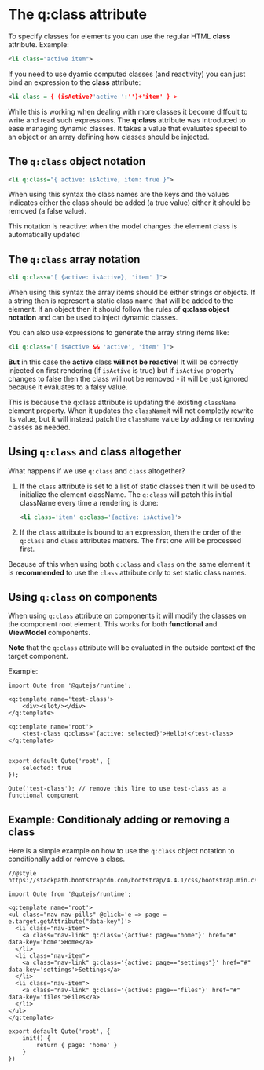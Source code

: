# The q:class attribute

To specify classes for elements you can use the regular HTML **class** attribute. Example:

```xml
<li class="active item">
```

If you need to use dyamic computed classes (and reactivity) you can just bind an expression to the **class** attribute:

```xml
<li class = { (isActive?'active ':'')+'item' } >
```

While this is working when dealing with more classes it become diffcult to write and read such expressions.
The **q:class** attribute was introduced to ease managing dynamic classes. It takes a value that evaluates special to an object or an array defining how classes should be injected.

## The `q:class` object notation

```xml
<li q:class="{ active: isActive, item: true }">
```

When using this syntax the class names are the keys and the values indicates either the class should be added (a true value) either it should be removed (a false value).

This notation is reactive: when the model changes the element class is automatically updated

## The `q:class` array notation

```xml
<li q:class="[ {active: isActive}, 'item' ]">
```

When using this syntax the array items should be either strings or objects. If a string then is represent a static class name that will be added to the element. If an object then it should follow the rules of **q:class object notation** and can be used to inject dynamic classes.

You can also use expressions to generate the array string items like:

```xml
<li q:class="[ isActive && 'active', 'item' ]">
```

**But** in this case the **active** class **will not be reactive**!
It will be correctly injected on first rendering (if `isActive` is true) but if `isActive` property changes to false then the class will not be removed - it will be just ignored because it evaluates to a falsy value.

This is because the q:class attribute is updating the existing `className` element property. When it updates the `className`it will not completly rewrite its value, but it will instead patch the `className` value by adding or removing classes as needed.


## Using `q:class` and class altogether

What happens if we use `q:class` and `class` altogether?

1. If the `class` attribute is set to a list of static classes then it will be used to initialize the element className.
   The `q:class` will patch this initial className every time a rendering is done:

   ```xml
   <li class='item' q:class='{active: isActive}'>
   ```

2. If the `class` attribute is bound to an expression, then the order of the `q:class` and `class` attributes matters. The first one will be processed first.

Because of this when using both `q:class` and `class` on the same element it is **recommended** to use the `class` attribute only to set static class names.


## Using `q:class` on components

When using `q:class` attribute on components it will modify the classes on the component root element. This works for both **functional** and **ViewModel** components.

**Note** that the `q:class` attribute will be evaluated in the outside context of the target component.

Example:

```jsq
import Qute from '@qutejs/runtime';

<q:template name='test-class'>
	<div><slot/></div>
</q:template>

<q:template name='root'>
	<test-class q:class='{active: selected}'>Hello!</test-class>
</q:template>


export default Qute('root', {
    selected: true
});

Qute('test-class'); // remove this line to use test-class as a functional component
```

## Example: Conditionaly adding or removing a class

Here is a simple example on how to use the `q:class` object notation to conditionally add or remove a class.

```jsq
//@style https://stackpath.bootstrapcdn.com/bootstrap/4.4.1/css/bootstrap.min.css

import Qute from '@qutejs/runtime';

<q:template name='root'>
<ul class="nav nav-pills" @click='e => page = e.target.getAttribute("data-key")'>
  <li class="nav-item">
    <a class="nav-link" q:class='{active: page=="home"}' href="#" data-key='home'>Home</a>
  </li>
  <li class="nav-item">
    <a class="nav-link" q:class='{active: page=="settings"}' href="#" data-key='settings'>Settings</a>
  </li>
  <li class="nav-item">
    <a class="nav-link" q:class='{active: page=="files"}' href="#" data-key='files'>Files</a>
  </li>
</ul>
</q:template>

export default Qute('root', {
	init() {
		return { page: 'home' }
	}
})
```
